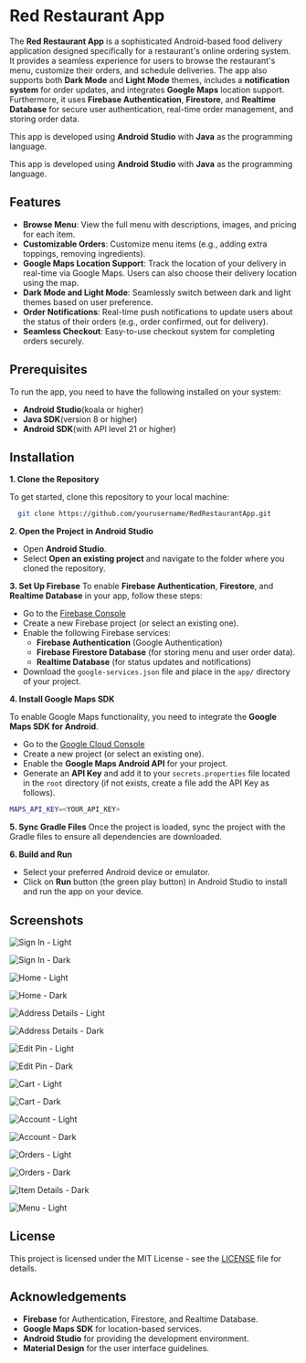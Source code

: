 
# Red Restaurant App

The **Red Restaurant App** is a sophisticated Android-based food delivery application designed specifically for a restaurant's online ordering system. It provides a seamless experience for users to browse the restaurant's menu, customize their orders, and schedule deliveries. The app also supports both **Dark Mode** and **Light Mode** themes, includes a **notification system** for order updates, and integrates **Google Maps** location support. Furthermore, it uses **Firebase Authentication**, **Firestore**, and **Realtime Database** for secure user authentication, real-time order management, and storing order data.

This app is developed using **Android Studio** with **Java** as the programming language.

This app is developed using **Android Studio** with **Java** as the programming language.


## Features

- **Browse Menu**: View the full menu with descriptions, images, and pricing for each item.
- **Customizable Orders**: Customize menu items (e.g., adding extra toppings, removing ingredients).
- **Google Maps Location Support**: Track the location of your delivery in real-time via Google Maps. Users can also choose their delivery location using the map.
- **Dark Mode and Light Mode**: Seamlessly switch between dark and light themes based on user preference.
- **Order Notifications**: Real-time push notifications to update users about the status of their orders (e.g., order confirmed, out for delivery).
- **Seamless Checkout**: Easy-to-use checkout system for completing orders securely.


## Prerequisites
To run the app, you need to have the following installed on your system:
- **Android Studio**(koala or higher)
- **Java SDK**(version 8 or higher)
- **Android SDK**(with API level 21 or higher)
## Installation
**1. Clone the Repository**

To get started, clone this repository to your local machine:

```bash
  git clone https://github.com/yourusername/RedRestaurantApp.git
```

**2. Open the Project in Android Studio**
- Open **Android Studio**.
- Select **Open an existing project** and navigate to the folder where you cloned the repository.

**3. Set Up Firebase**
To enable **Firebase Authentication**, **Firestore**, and **Realtime Database** in your app, follow these steps:

- Go to the [Firebase Console]("https://firebase.google.com/")
- Create a new Firebase project (or select an existing one).
- Enable the following Firebase services:
    - **Firebase Authentication** (Google Authentication)
    - **Firebase Firestore Database** (for storing menu and user order data).
    - **Realtime Database** (for status updates and notifications)
- Download the ```google-services.json``` file and place in the ```app/``` directory of your project.

**4. Install Google Maps SDK**

To enable Google Maps functionality, you need to integrate the **Google Maps SDK for Android**.
- Go to the [Google Cloud Console]("https://cloud.google.com/cloud-console")
- Create a new project (or select an existing one).
- Enable the **Google Maps Android API** for your project.
- Generate an **API Key** and add it to your ```secrets.properties``` file located in the ```root``` directory (if not exists, create a file add the API Key as follows).
```bash
MAPS_API_KEY=<YOUR_API_KEY>
```

**5. Sync Gradle Files**
Once the project is loaded, sync the project with the Gradle files to ensure all dependencies are downloaded.

**6. Build and Run**
- Select your preferred Android device or emulator.
- Click on **Run** button (the green play button) in Android Studio to install and run the app on your device.    
## Screenshots

![Sign In - Light](https://i.ibb.co/4WKH4Lc/Screenshot-2024-11-27-12-22-42-32-e33103b46cd9e081972a488dd1ee15bd.jpg)

![Sign In - Dark](https://i.ibb.co/pyZBTGg/Screenshot-2024-11-27-12-22-26-59-e33103b46cd9e081972a488dd1ee15bd.jpg)

![Home - Light](https://i.ibb.co/j3qkxWZ/Screenshot-2024-11-27-12-23-02-35-e33103b46cd9e081972a488dd1ee15bd.jpg)

![Home - Dark](https://i.ibb.co/WtvKG2Z/Screenshot-2024-11-27-12-20-15-56-e33103b46cd9e081972a488dd1ee15bd.jpg)

![Address Details - Light](https://i.ibb.co/mN6dwPf/Screenshot-2024-11-27-12-24-01-27-e33103b46cd9e081972a488dd1ee15bd.jpg)

![Address Details - Dark](https://i.ibb.co/Tk2qtHH/Screenshot-2024-11-27-12-20-28-15-e33103b46cd9e081972a488dd1ee15bd.jpg)

![Edit Pin - Light](https://i.ibb.co/mS6Z0CC/Screenshot-2024-11-27-12-24-11-73-e33103b46cd9e081972a488dd1ee15bd.jpg)

![Edit Pin - Dark](https://i.ibb.co/kc1Y6Fz/Screenshot-2024-11-27-12-20-40-79-e33103b46cd9e081972a488dd1ee15bd.jpg)

![Cart - Light](https://i.ibb.co/YRnKPw5/Screenshot-2024-11-27-12-23-53-49-e33103b46cd9e081972a488dd1ee15bd.jpg)

![Cart - Dark](https://i.ibb.co/Y8VqtS0/Screenshot-2024-11-27-12-21-33-75-e33103b46cd9e081972a488dd1ee15bd.jpg)

![Account - Light](https://i.ibb.co/4NzFWFT/Screenshot-2024-11-27-12-23-45-22-e33103b46cd9e081972a488dd1ee15bd.jpg)

![Account - Dark](https://i.ibb.co/HTYFssW/Screenshot-2024-11-27-12-22-06-00-e33103b46cd9e081972a488dd1ee15bd.jpg)

![Orders - Light](https://i.ibb.co/c6CVyHq/Screenshot-2024-11-27-12-23-30-03-e33103b46cd9e081972a488dd1ee15bd.jpg)

![Orders - Dark](https://i.ibb.co/PjMYqCq/Screenshot-2024-11-27-12-21-43-07-e33103b46cd9e081972a488dd1ee15bd.jpg)

![Item Details - Dark](https://i.ibb.co/x5SyrHb/Screenshot-2024-11-27-12-21-11-25-e33103b46cd9e081972a488dd1ee15bd.jpg)

![Menu - Light](https://i.ibb.co/xfCwqQF/Screenshot-2024-11-27-12-23-23-08-e33103b46cd9e081972a488dd1ee15bd.jpg)
## License

This project is licensed under the MIT License - see the [LICENSE](https://github.com/DilanSriyantha/red-restaurant-app?tab=MIT-1-ov-file) file for details.

## Acknowledgements

- **Firebase** for Authentication, Firestore, and Realtime Database.
- **Google Maps SDK** for location-based services.
- **Android Studio** for providing the development environment.
- **Material Design** for the user interface guidelines.
